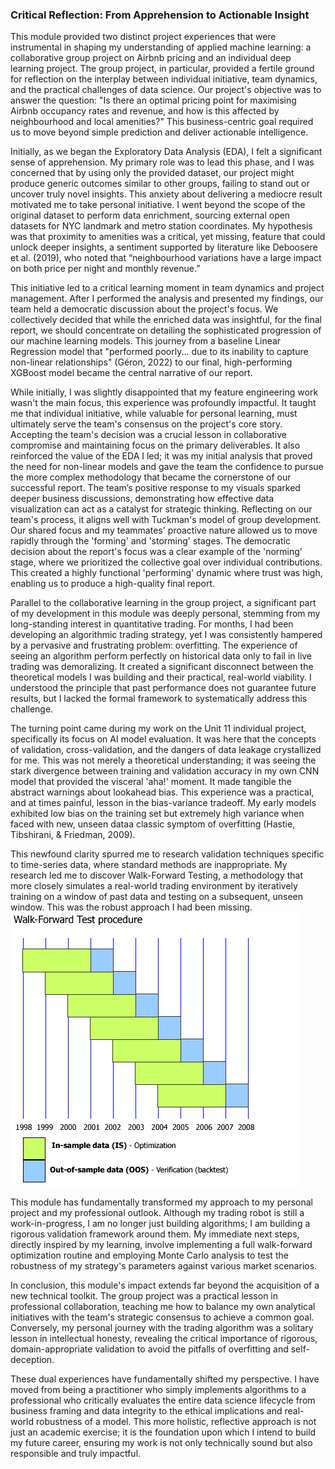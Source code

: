 ### Critical Reflection: From Apprehension to Actionable Insight

This module provided two distinct project experiences that were instrumental in shaping my understanding of applied machine learning: a collaborative group project on Airbnb pricing and an individual deep learning project. The group project, in particular, provided a fertile ground for reflection on the interplay between individual initiative, team dynamics, and the practical challenges of data science. Our project's objective was to answer the question: "Is there an optimal pricing point for maximising Airbnb occupancy rates and revenue, and how is this affected by neighbourhood and local amenities?" This business-centric goal required us to move beyond simple prediction and deliver actionable intelligence.

Initially, as we began the Exploratory Data Analysis (EDA), I felt a significant sense of apprehension. My primary role was to lead this phase, and I was concerned that by using only the provided dataset, our project might produce generic outcomes similar to other groups, failing to stand out or uncover truly novel insights. This anxiety about delivering a mediocre result motivated me to take personal initiative. I went beyond the scope of the original dataset to perform data enrichment, sourcing external open datasets for NYC landmark and metro station coordinates. My hypothesis was that proximity to amenities was a critical, yet missing, feature that could unlock deeper insights, a sentiment supported by literature like Deboosere et al. (2019), who noted that “neighbourhood variations have a large impact on both price per night and monthly revenue.”

This initiative led to a critical learning moment in team dynamics and project management. After I performed the analysis and presented my findings, our team held a democratic discussion about the project's focus. We collectively decided that while the enriched data was insightful, for the final report, we should concentrate on detailing the sophisticated progression of our machine learning models. This journey from a baseline Linear Regression model that "performed poorly... due to its inability to capture non-linear relationships" (Géron, 2022) to our final, high-performing XGBoost model became the central narrative of our report.

While initially, I was slightly disappointed that my feature engineering work wasn't the main focus, this experience was profoundly impactful. It taught me that individual initiative, while valuable for personal learning, must ultimately serve the team's consensus on the project's core story. Accepting the team's decision was a crucial lesson in collaborative compromise and maintaining focus on the primary deliverables. It also reinforced the value of the EDA I led; it was my initial analysis that proved the need for non-linear models and gave the team the confidence to pursue the more complex methodology that became the cornerstone of our successful report. The team’s positive response to my visuals sparked deeper business discussions, demonstrating how effective data visualization can act as a catalyst for strategic thinking. Reflecting on our team's process, it aligns well with Tuckman's model of group development. Our shared focus and my teammates' proactive nature allowed us to move rapidly through the 'forming' and 'storming' stages. The democratic decision about the report's focus was a clear example of the 'norming' stage, where we prioritized the collective goal over individual contributions. This created a highly functional 'performing' dynamic where trust was high, enabling us to produce a high-quality final report.

Parallel to the collaborative learning in the group project, a significant part of my development in this module was deeply personal, stemming from my long-standing interest in quantitative trading. For months, I had been developing an algorithmic trading strategy, yet I was consistently hampered by a pervasive and frustrating problem: overfitting. The experience of seeing an algorithm perform perfectly on historical data only to fail in live trading was demoralizing. It created a significant disconnect between the theoretical models I was building and their practical, real-world viability. I understood the principle that past performance does not guarantee future results, but I lacked the formal framework to systematically address this challenge.

The turning point came during my work on the Unit 11 individual project, specifically its focus on AI model evaluation. It was here that the concepts of validation, cross-validation, and the dangers of data leakage crystallized for me. This was not merely a theoretical understanding; it was seeing the stark divergence between training and validation accuracy in my own CNN model that provided the visceral 'aha!' moment. It made tangible the abstract warnings about lookahead bias. This experience was a practical, and at times painful, lesson in the bias-variance tradeoff. My early models exhibited low bias on the training set but extremely high variance when faced with new, unseen dataa classic symptom of overfitting (Hastie, Tibshirani, & Friedman, 2009).

This newfound clarity spurred me to research validation techniques specific to time-series data, where standard methods are inappropriate. My research led me to discover Walk-Forward Testing, a methodology that more closely simulates a real-world trading environment by iteratively training on a window of past data and testing on a subsequent, unseen window. This was the robust approach I had been missing.
![Diagram of walk-forward optimization](assets/images/061-walkforward-optimisation%20process.gif)

This module has fundamentally transformed my approach to my personal project and my professional outlook. Although my trading robot is still a work-in-progress, I am no longer just building algorithms; I am building a rigorous validation framework around them. My immediate next steps, directly inspired by my learning, involve implementing a full walk-forward optimization routine and employing Monte Carlo analysis to test the robustness of my strategy's parameters against various market scenarios.

In conclusion, this module's impact extends far beyond the acquisition of a new technical toolkit. The group project was a practical lesson in professional collaboration, teaching me how to balance my own analytical initiatives with the team's strategic consensus to achieve a common goal. Conversely, my personal journey with the trading algorithm was a solitary lesson in intellectual honesty, revealing the critical importance of rigorous, domain-appropriate validation to avoid the pitfalls of overfitting and self-deception.

These dual experiences have fundamentally shifted my perspective. I have moved from being a practitioner who simply implements algorithms to a professional who critically evaluates the entire data science lifecycle from business framing and data integrity to the ethical implications and real-world robustness of a model. This more holistic, reflective approach is not just an academic exercise; it is the foundation upon which I intend to build my future career, ensuring my work is not only technically sound but also responsible and truly impactful.





